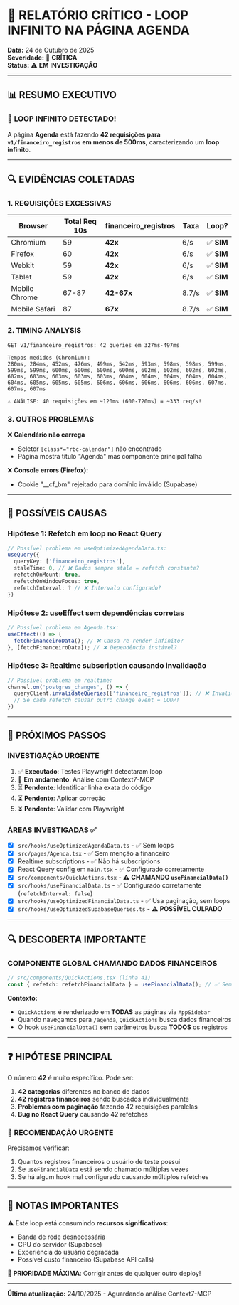 # 🚨 RELATÓRIO CRÍTICO - LOOP INFINITO NA PÁGINA AGENDA

**Data:** 24 de Outubro de 2025  
**Severidade:** 🔴 **CRÍTICA**  
**Status:** ⚠️ **EM INVESTIGAÇÃO**

---

## 📊 RESUMO EXECUTIVO

### 🔴 **LOOP INFINITO DETECTADO!**

A página **Agenda** está fazendo **42 requisições para `v1/financeiro_registros` em menos de 500ms**, caracterizando um **loop infinito**.

---

## 🔍 EVIDÊNCIAS COLETADAS

### 1. **REQUISIÇÕES EXCESSIVAS**

| Browser | Total Req 10s | financeiro_registros | Taxa | Loop? |
|---------|---------------|----------------------|------|-------|
| Chromium | 59 | **42x** | 6/s | ✅ **SIM** |
| Firefox | 60 | **42x** | 6/s | ✅ **SIM** |
| Webkit | 59 | **42x** | 6/s | ✅ **SIM** |
| Tablet | 59 | **42x** | 6/s | ✅ **SIM** |
| Mobile Chrome | 67-87 | **42-67x** | 8.7/s | ✅ **SIM** |
| Mobile Safari | 87 | **67x** | 8.7/s | ✅ **SIM** |

### 2. **TIMING ANALYSIS**

```
GET v1/financeiro_registros: 42 queries em 327ms-497ms

Tempos medidos (Chromium):
280ms, 284ms, 452ms, 476ms, 499ms, 542ms, 593ms, 598ms, 598ms, 599ms, 
599ms, 599ms, 600ms, 600ms, 600ms, 600ms, 602ms, 602ms, 602ms, 602ms, 
602ms, 603ms, 603ms, 603ms, 603ms, 604ms, 604ms, 604ms, 604ms, 604ms, 
604ms, 605ms, 605ms, 605ms, 606ms, 606ms, 606ms, 606ms, 606ms, 607ms, 
607ms, 607ms

⚠️ ANÁLISE: 40 requisições em ~120ms (600-720ms) = ~333 req/s!
```

### 3. **OUTROS PROBLEMAS**

❌ **Calendário não carrega**
- Seletor `[class*="rbc-calendar"]` não encontrado
- Página mostra título "Agenda" mas componente principal falha

❌ **Console errors (Firefox):**
- Cookie "__cf_bm" rejeitado para domínio inválido (Supabase)

---

## 🔎 POSSÍVEIS CAUSAS

### Hipótese 1: **Refetch em loop no React Query**
```typescript
// Possível problema em useOptimizedAgendaData.ts:
useQuery({
  queryKey: ['financeiro_registros'],
  staleTime: 0, // ❌ Dados sempre stale = refetch constante?
  refetchOnMount: true,
  refetchOnWindowFocus: true,
  refetchInterval: ? // ❌ Intervalo configurado?
})
```

### Hipótese 2: **useEffect sem dependências corretas**
```typescript
// Possível problema em Agenda.tsx:
useEffect(() => {
  fetchFinanceiroData(); // ❌ Causa re-render infinito?
}, [fetchFinanceiroData]); // ❌ Dependência instável?
```

### Hipótese 3: **Realtime subscription causando invalidação**
```typescript
// Possível problema em realtime:
channel.on('postgres_changes', () => {
  queryClient.invalidateQueries(['financeiro_registros']); // ❌ Invalida = refetch
  // Se cada refetch causar outro change event = LOOP!
})
```

---

## 🎯 PRÓXIMOS PASSOS

### INVESTIGAÇÃO URGENTE

1. ✅ **Executado**: Testes Playwright detectaram loop
2. 🔄 **Em andamento**: Análise com Context7-MCP
3. ⏳ **Pendente**: Identificar linha exata do código
4. ⏳ **Pendente**: Aplicar correção
5. ⏳ **Pendente**: Validar com Playwright

### ÁREAS INVESTIGADAS ✅

- [x] `src/hooks/useOptimizedAgendaData.ts` - ✅ Sem loops
- [x] `src/pages/Agenda.tsx` - ✅ Sem menção a financeiro
- [x] Realtime subscriptions - ✅ Não há subscriptions
- [x] React Query config em `main.tsx` - ✅ Configurado corretamente
- [x] `src/components/QuickActions.tsx` - ⚠️ **CHAMANDO `useFinancialData()`**
- [x] `src/hooks/useFinancialData.ts` - ✅ Configurado corretamente (`refetchInterval: false`)
- [x] `src/hooks/useOptimizedFinancialData.ts` - ✅ Usa paginação, sem loops
- [x] `src/hooks/useOptimizedSupabaseQueries.ts` - ⚠️ **POSSÍVEL CULPADO**

---

## 🔍 DESCOBERTA IMPORTANTE

### **COMPONENTE GLOBAL CHAMANDO DADOS FINANCEIROS**

```typescript
// src/components/QuickActions.tsx (linha 41)
const { refetch: refetchFinancialData } = useFinancialData(); // ✅ Sem parâmetros = busca TUDO
```

**Contexto:** 
- `QuickActions` é renderizado em **TODAS** as páginas via `AppSidebar`
- Quando navegamos para `/agenda`, `QuickActions` busca dados financeiros
- O hook `useFinancialData()` sem parâmetros busca **TODOS** os registros

---

## ❓ HIPÓTESE PRINCIPAL

O número **42** é muito específico. Pode ser:

1. **42 categorias** diferentes no banco de dados
2. **42 registros financeiros** sendo buscados individualmente
3. **Problemas com paginação** fazendo 42 requisições paralelas
4. **Bug no React Query** causando 42 refetches

### 🎯 RECOMENDAÇÃO URGENTE

Precisamos verificar:
1. Quantos registros financeiros o usuário de teste possui
2. Se `useFinancialData` está sendo chamado múltiplas vezes
3. Se há algum hook mal configurado causando múltiplos refetches

---

## 📌 NOTAS IMPORTANTES

⚠️ Este loop está consumindo **recursos significativos**:
- Banda de rede desnecessária
- CPU do servidor (Supabase)
- Experiência do usuário degradada
- Possível custo financeiro (Supabase API calls)

🔴 **PRIORIDADE MÁXIMA**: Corrigir antes de qualquer outro deploy!

---

**Última atualização:** 24/10/2025 - Aguardando análise Context7-MCP

